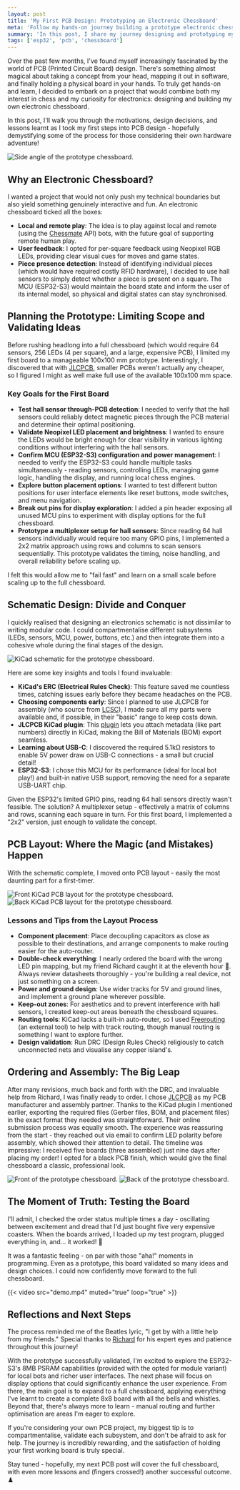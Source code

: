 ```yaml
---
layout: post
title: 'My First PCB Design: Prototyping an Electronic Chessboard'
meta: 'Follow my hands-on journey building a prototype electronic chessboard using ESP32-S3, hall sensors, and Neopixel LEDs. Learn about PCB design, prototyping, and lessons for creating interactive hardware projects.'
summary: 'In this post, I share my journey designing and prototyping my first PCB: a scaled-down electronic chessboard using an ESP32-S3, hall sensors, and Neopixel LEDs. I cover the motivations, design decisions, schematic and PCB layout challenges, and lessons learned while validating key concepts before scaling up to a full 8x8 board.'
tags: ['esp32', 'pcb', 'chessboard']
---
```


Over the past few months, I've found myself increasingly fascinated by the world of PCB (Printed Circuit Board) design.
There's something almost magical about taking a concept from your head, mapping it out in software, and finally holding a physical board in your hands.
To truly get hands-on and learn, I decided to embark on a project that would combine both my interest in chess and my curiosity for electronics: designing and building my own electronic chessboard.

In this post, I'll walk you through the motivations, design decisions, and lessons learnt as I took my first steps into PCB design - hopefully demystifying some of the process for those considering their own hardware adventure!

![Side angle of the prototype chessboard.](pcb-side.jpg)

## Why an Electronic Chessboard?

I wanted a project that would not only push my technical boundaries but also yield something genuinely interactive and fun.
An electronic chessboard ticked all the boxes:

- **Local and remote play**: The idea is to play against local and remote (using the [Chessmate](https://chessmate.cloud/) API) bots, with the future goal of supporting remote human play.
- **User feedback**: I opted for per-square feedback using Neopixel RGB LEDs, providing clear visual cues for moves and game states.
- **Piece presence detection**: Instead of identifying individual pieces (which would have required costly RFID hardware), I decided to use hall sensors to simply detect whether a piece is present on a square.
  The MCU (ESP32-S3) would maintain the board state and inform the user of its internal model, so physical and digital states can stay synchronised.

## Planning the Prototype: Limiting Scope and Validating Ideas

Before rushing headlong into a full chessboard (which would require 64 sensors, 256 LEDs (4 per square), and a large, expensive PCB), I limited my first board to a manageable 100x100 mm prototype.
Interestingly, I discovered that with [JLCPCB](https://jlcpcb.com/), smaller PCBs weren't actually any cheaper, so I figured I might as well make full use of the available 100x100 mm space.

### Key Goals for the First Board

- **Test hall sensor through-PCB detection**: I needed to verify that the hall sensors could reliably detect magnetic pieces through the PCB material and determine their optimal positioning.
- **Validate Neopixel LED placement and brightness**: I wanted to ensure the LEDs would be bright enough for clear visibility in various lighting conditions without interfering with the hall sensors.
- **Confirm MCU (ESP32-S3) configuration and power management**: I needed to verify the ESP32-S3 could handle multiple tasks simultaneously - reading sensors, controlling LEDs, managing game logic, handling the display, and running local chess engines.
- **Explore button placement options**: I wanted to test different button positions for user interface elements like reset buttons, mode switches, and menu navigation.
- **Break out pins for display exploration**: I added a pin header exposing all unused MCU pins to experiment with display options for the full chessboard.
- **Prototype a multiplexer setup for hall sensors**: Since reading 64 hall sensors individually would require too many GPIO pins, I implemented a 2x2 matrix approach using rows and columns to scan sensors sequentially.
  This prototype validates the timing, noise handling, and overall reliability before scaling up.

I felt this would allow me to "fail fast" and learn on a small scale before scaling up to the full chessboard.

## Schematic Design: Divide and Conquer

I quickly realised that designing an electronics schematic is not dissimilar to writing modular code.
I could compartmentalise different subsystems (LEDs, sensors, MCU, power, buttons, etc.) and then integrate them into a cohesive whole during the final stages of the design.

![KiCad schematic for the prototype chessboard.](schematic.png)

Here are some key insights and tools I found invaluable:

- **KiCad's ERC (Electrical Rules Check)**: This feature saved me countless times, catching issues early before they became headaches on the PCB.
- **Choosing components early**: Since I planned to use JLCPCB for assembly (who source from [LCSC](https://lcsc.com/)), I made sure all my parts were available and, if possible, in their "basic" range to keep costs down.
- **JLCPCB KiCad plugin**: This [plugin](https://github.com/Bouni/kicad-jlcpcb-tools) lets you attach metadata (like part numbers) directly in KiCad, making the Bill of Materials (BOM) export seamless.
- **Learning about USB-C**: I discovered the required 5.1kΩ resistors to enable 5V power draw on USB-C connections - a small but crucial detail!
- **ESP32-S3**: I chose this MCU for its performance (ideal for local bot play!) and built-in native USB support, removing the need for a separate USB-UART chip.

Given the ESP32's limited GPIO pins, reading 64 hall sensors directly wasn't feasible.
The solution? A multiplexer setup - effectively a matrix of columns and rows, scanning each square in turn.
For this first board, I implemented a "2x2" version, just enough to validate the concept.

## PCB Layout: Where the Magic (and Mistakes) Happen

With the schematic complete, I moved onto PCB layout - easily the most daunting part for a first-timer.

![Front KiCad PCB layout for the prototype chessboard.](layout-front.jpg)
![Back KiCad PCB layout for the prototype chessboard.](layout-back.jpg)

### Lessons and Tips from the Layout Process

- **Component placement**: Place decoupling capacitors as close as possible to their destinations, and arrange components to make routing easier for the auto-router.
- **Double-check everything**: I nearly ordered the board with the wrong LED pin mapping, but my friend Richard caught it at the eleventh hour 🙏.
  Always review datasheets thoroughly - you're building a real device, not just something on a screen.
- **Power and ground design**: Use wider tracks for 5V and ground lines, and implement a ground plane wherever possible.
- **Keep-out zones**: For aesthetics and to prevent interference with hall sensors, I created keep-out areas beneath the chessboard squares.
- **Routing tools**: KiCad lacks a built-in auto-router, so I used [Freerouting](https://www.freerouting.app/) (an external tool) to help with track routing, though manual routing is something I want to explore further.
- **Design validation**: Run DRC (Design Rules Check) religiously to catch unconnected nets and visualise any copper island's.

## Ordering and Assembly: The Big Leap

After many revisions, much back and forth with the DRC, and invaluable help from Richard, I was finally ready to order.
I chose [JLCPCB](https://jlcpcb.com/) as my PCB manufacturer and assembly partner.
Thanks to the KiCad plugin I mentioned earlier, exporting the required files (Gerber files, BOM, and placement files) in the exact format they needed was straightforward.
Their online submission process was equally smooth.
The experience was reassuring from the start - they reached out via email to confirm LED polarity before assembly, which showed their attention to detail.
The timeline was impressive: I received five boards (three assembled) just nine days after placing my order!
I opted for a black PCB finish, which would give the final chessboard a classic, professional look.

![Front of the prototype chessboard.](pcb-front.jpg)
![Back of the prototype chessboard.](pcb-back.jpg)

## The Moment of Truth: Testing the Board

I'll admit, I checked the order status multiple times a day - oscillating between excitement and dread that I'd just bought five very expensive coasters.
When the boards arrived, I loaded up my test program, plugged everything in, and... it worked! 🎉

It was a fantastic feeling - on par with those "aha!" moments in programming.
Even as a prototype, this board validated so many ideas and design choices.
I could now confidently move forward to the full chessboard.

{{< video src="demo.mp4" muted="true" loop="true" >}}

## Reflections and Next Steps

The process reminded me of the Beatles lyric, "I get by with a little help from my friends." Special thanks to [Richard](https://x.com/richardhawthorn) for his expert eyes and patience throughout this journey!

With the prototype successfully validated, I'm excited to explore the ESP32-S3's 8MB PSRAM capabilities (provided with the opted for module variant) for local bots and richer user interfaces.
The next phase will focus on display options that could significantly enhance the user experience.
From there, the main goal is to expand to a full chessboard, applying everything I've learnt to create a complete 8x8 board with all the bells and whistles.
Beyond that, there's always more to learn - manual routing and further optimisation are areas I'm eager to explore.

If you're considering your own PCB project, my biggest tip is to compartmentalise, validate each subsystem, and don't be afraid to ask for help.
The journey is incredibly rewarding, and the satisfaction of holding your first working board is truly special.

Stay tuned - hopefully, my next PCB post will cover the full chessboard, with even more lessons and (fingers crossed!) another successful outcome. ♟️
